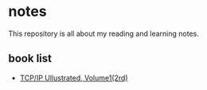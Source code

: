 # notes
This repository is all about my reading and learning notes.
## book list

* [TCP/IP Ullustrated, Volume1(2rd)](tcp_v1)

